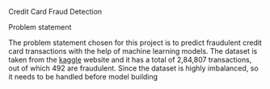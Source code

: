 Credit Card Fraud Detection

Problem statement

The problem statement chosen for this project is to predict fraudulent credit card transactions with the help of machine learning models.
The dataset is taken from the [kaggle](https://www.kaggle.com/datasets/mlg-ulb/creditcardfraud) website and it has a total of 2,84,807 transactions, out of which 492 are fraudulent. Since the dataset is highly imbalanced, so it needs to be handled before model building
